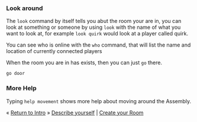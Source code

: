 ### Look around

The `look` command by itself tells you abut the room your are in, you can look
at something or someone by using `look` with the name of what you want to look
at, for example `look quirk` would look at a player called quirk.

You can see who is online with the `who` command, that will list the name and
location of currently connected players

When the room you are in has exists, then you can just `go` there.

```
go door
```

### More Help

Typing `help movement` shows more help about moving around the Assembly.

&laquo; [Return to Intro](#intro) &raquo; [Describe yourself](#describe) | [Create your Room](#createroom)
